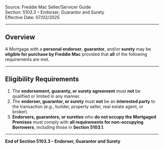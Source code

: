 Source: Freddie Mac Seller/Servicer Guide  
Section: 5103.3 – Endorser, Guarantor and Surety  
Effective Date: 07/02/2025  

---

## Overview  

A Mortgage with a **personal endorser**, **guarantor**, and/or **surety** may be **eligible for purchase by Freddie Mac** provided that **all** of the following requirements are met.  

---

## Eligibility Requirements  

1. The **endorsement, guaranty, or surety agreement** must **not** be qualified or limited in any manner.  
2. The **endorser, guarantor, or surety** must **not** be an **interested party** to the transaction (e.g., builder, property seller, real estate agent, or broker).  
3. **Endorsers, guarantors, or sureties** who **do not occupy the Mortgaged Premises** must comply with **all requirements for non-occupying Borrowers**, including those in **Section 5103.1**.  

---

**End of Section 5103.3 – Endorser, Guarantor and Surety**
